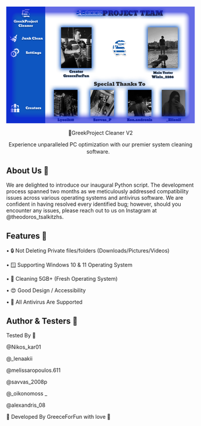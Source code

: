 ![ALT TEXT](thumb.png)

<p align="center">
🧹GreekProject Cleaner V2 
</p>

<p align="center">
Experience unparalleled PC optimization with our premier system cleaning software.ㅤ
</p>

## About Us 🌹
We are delighted to introduce our inaugural Python script. The development process spanned two months as we meticulously addressed compatibility issues across various operating systems and antivirus software. We are confident in having resolved every identified bug; however, should you encounter any issues, please reach out to us on Instagram at @theodoros_tsalkitzhs.

## Features 🌟
• 🔒 Not Deleting Private files/folders (Downloads/Pictures/Videos)

• 🪟 Supporting Windows 10 & 11 Operating System

• 🧹 Cleaning 5GB+ (Fresh Operating System)

• 😍 Good Design / Accessibility

• 🤨 All Antivirus Are Supported

## Author & Testers 📝

Tested By 🧪

@Nikos_kar01

@_lenaakii

@melissaropoulos.611

@savvas_2008p

@_oikonomoss _

@alexandris_08

💖 Developed By GreeceForFun with love 💖
